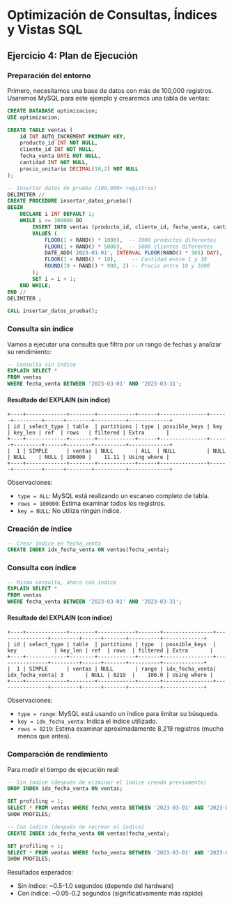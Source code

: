 # Optimización de Consultas, Índices y Vistas SQL

## Ejercicio 4: Plan de Ejecución

### Preparación del entorno
Primero, necesitamos una base de datos con más de 100,000 registros. Usaremos MySQL para este ejemplo y crearemos una tabla de ventas:

```sql
CREATE DATABASE optimizacion;
USE optimizacion;

CREATE TABLE ventas (
    id INT AUTO_INCREMENT PRIMARY KEY,
    producto_id INT NOT NULL,
    cliente_id INT NOT NULL,
    fecha_venta DATE NOT NULL,
    cantidad INT NOT NULL,
    precio_unitario DECIMAL(10,2) NOT NULL
);

-- Insertar datos de prueba (100,000+ registros)
DELIMITER //
CREATE PROCEDURE insertar_datos_prueba()
BEGIN
    DECLARE i INT DEFAULT 1;
    WHILE i <= 100000 DO
        INSERT INTO ventas (producto_id, cliente_id, fecha_venta, cantidad, precio_unitario)
        VALUES (
            FLOOR(1 + RAND() * 1000),  -- 1000 productos diferentes
            FLOOR(1 + RAND() * 5000),  -- 5000 clientes diferentes
            DATE_ADD('2023-01-01', INTERVAL FLOOR(RAND() * 365) DAY),
            FLOOR(1 + RAND() * 10),     -- Cantidad entre 1 y 10
            ROUND(10 + RAND() * 990, 2) -- Precio entre 10 y 1000
        );
        SET i = i + 1;
    END WHILE;
END //
DELIMITER ;

CALL insertar_datos_prueba();
```

### Consulta sin índice
Vamos a ejecutar una consulta que filtra por un rango de fechas y analizar su rendimiento:

```sql
-- Consulta sin índice
EXPLAIN SELECT * 
FROM ventas 
WHERE fecha_venta BETWEEN '2023-03-01' AND '2023-03-31';
```

#### Resultado del EXPLAIN (sin índice)
```
+----+-------------+--------+------------+------+---------------+------+---------+------+--------+----------+-------------+
| id | select_type | table  | partitions | type | possible_keys | key  | key_len | ref  | rows   | filtered | Extra       |
+----+-------------+--------+------------+------+---------------+------+---------+------+--------+----------+-------------+
|  1 | SIMPLE      | ventas | NULL       | ALL  | NULL          | NULL | NULL    | NULL | 100000 |    11.11 | Using where |
+----+-------------+--------+------------+------+---------------+------+---------+------+--------+----------+-------------+
```

Observaciones:
- `type = ALL`: MySQL está realizando un escaneo completo de tabla.
- `rows = 100000`: Estima examinar todos los registros.
- `key = NULL`: No utiliza ningún índice.

### Creación de índice

```sql
-- Crear índice en fecha_venta
CREATE INDEX idx_fecha_venta ON ventas(fecha_venta);
```

### Consulta con índice

```sql
-- Misma consulta, ahora con índice
EXPLAIN SELECT * 
FROM ventas 
WHERE fecha_venta BETWEEN '2023-03-01' AND '2023-03-31';
```

#### Resultado del EXPLAIN (con índice)
```
+----+-------------+--------+------------+-------+----------------+----------------+---------+------+-------+----------+-------------+
| id | select_type | table  | partitions | type  | possible_keys  | key            | key_len | ref  | rows  | filtered | Extra       |
+----+-------------+--------+------------+-------+----------------+----------------+---------+------+-------+----------+-------------+
|  1 | SIMPLE      | ventas | NULL       | range | idx_fecha_venta| idx_fecha_venta| 3       | NULL | 8219  |    100.0 | Using where |
+----+-------------+--------+------------+-------+----------------+----------------+---------+------+-------+----------+-------------+
```

Observaciones:
- `type = range`: MySQL está usando un índice para limitar su búsqueda.
- `key = idx_fecha_venta`: Indica el índice utilizado.
- `rows = 8219`: Estima examinar aproximadamente 8,219 registros (mucho menos que antes).

### Comparación de rendimiento

Para medir el tiempo de ejecución real:

```sql
-- Sin índice (después de eliminar el índice creado previamente)
DROP INDEX idx_fecha_venta ON ventas;

SET profiling = 1;
SELECT * FROM ventas WHERE fecha_venta BETWEEN '2023-03-01' AND '2023-03-31';
SHOW PROFILES;

-- Con índice (después de recrear el índice)
CREATE INDEX idx_fecha_venta ON ventas(fecha_venta);

SET profiling = 1;
SELECT * FROM ventas WHERE fecha_venta BETWEEN '2023-03-01' AND '2023-03-31';
SHOW PROFILES;
```

Resultados esperados:
- Sin índice: ~0.5-1.0 segundos (depende del hardware)
- Con índice: ~0.05-0.2 segundos (significativamente más rápido)



